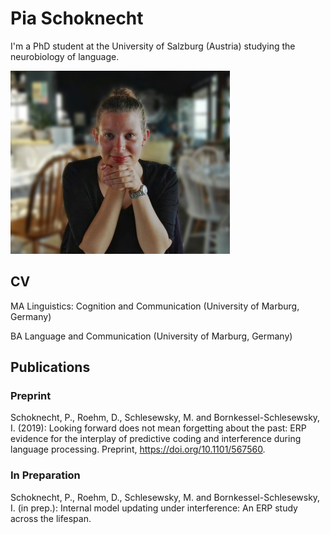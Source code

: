 # Pia Schoknecht 

I'm a PhD student at the University of Salzburg (Austria) studying the neurobiology of language.

![](images/pic_small.jpg)

## CV
MA Linguistics: Cognition and Communication (University of Marburg, Germany)

BA Language and Communication (University of Marburg, Germany)

## Publications

### Preprint
Schoknecht, P., Roehm, D., Schlesewsky, M. and Bornkessel-Schlesewsky, I. (2019): Looking forward does not mean forgetting about the past: ERP evidence for the interplay of predictive coding and interference during language processing. Preprint, https://doi.org/10.1101/567560.

### In Preparation
Schoknecht, P., Roehm, D., Schlesewsky, M. and Bornkessel-Schlesewsky, I. (in prep.): Internal model updating under interference: An ERP study across the lifespan.
